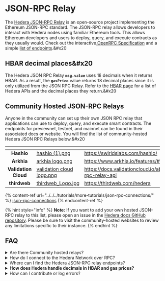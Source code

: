 # JSON-RPC Relay

The [Hedera JSON-RPC Relay](https://github.com/hashgraph/hedera-json-rpc-relay) is an open-source project implementing the Ethereum JSON-RPC standard. The JSON-RPC relay allows developers to interact with Hedera nodes using familiar Ethereum tools. This allows Ethereum developers and users to deploy, query, and execute contracts as they usually would. Check out the interactive[ OpenRPC Specification](https://playground.open-rpc.org/?schemaUrl=https://raw.githubusercontent.com/hashgraph/hedera-json-rpc-relay/main/docs/openrpc.json\\&uiSchema%5BappBar%5D%5Bui:splitView%5D=false\\&uiSchema%5BappBar%5D%5Bui:input%5D=false\\&uiSchema%5BappBar%5D%5Bui:examplesDropdown%5D=false) and a simple [list of endpoints](https://github.com/hashgraph/hedera-json-rpc-relay/blob/main/docs/rpc-api.md).&#x20

## HBAR decimal places&#x20

The Hedera JSON RPC Relay **`msg.value`** uses 18 decimals when it returns HBAR. As a result, the **`gasPrice`** value returns 18 decimal places since it is only utilized from the JSON RPC Relay. Refer to the [HBAR page](../../../sdks-and-apis/sdks/hbars.md) for a list of Hedera APIs and the decimal places they return.&#x20

## Community Hosted JSON-RPC Relays

Anyone in the community can set up their own JSON RPC relay that applications can use to deploy, query, and execute smart contracts. The endpoints for previewnet, testnet, and mainnet can be found in their associated docs or website. You will find the list of community-hosted Hedera JSON RPC Relays below.&#x20

<table data-card-size="large" data-view="cards"><thead><tr><th align="center"></th><th data-hidden data-card-cover data-type="files"></th><th data-hidden data-card-target data-type="content-ref"></th></tr></thead><tbody><tr><td align="center"><strong>Hashio</strong></td><td><a href="../../../.gitbook/assets/hashio (1).png">hashio (1).png</a></td><td><a href="https://swirldslabs.com/hashio/">https://swirldslabs.com/hashio/</a></td></tr><tr><td align="center"><strong>Arkhia</strong></td><td><a href="../../../.gitbook/assets/arkhia logo.png">arkhia logo.png</a></td><td><a href="https://www.arkhia.io/features/#api-services">https://www.arkhia.io/features/#api-services</a></td></tr><tr><td align="center"><strong>Validation Cloud</strong></td><td><a href="../../../.gitbook/assets/validation cloud logo.png">validation cloud logo.png</a></td><td><a href="https://docs.validationcloud.io/about/hedera/json-rpc-relay-api">https://docs.validationcloud.io/about/hedera/json-rpc-relay-api</a></td></tr><tr><td align="center"><strong>thirdweb</strong></td><td><a href="../../../.gitbook/assets/thirdweb_Logo.jpg">thirdweb_Logo.jpg</a></td><td><a href="https://thirdweb.com/hedera">https://thirdweb.com/hedera</a></td></tr></tbody></table>

{% content-ref url="../../../tutorials/more-tutorials/json-rpc-connections/" %}
[json-rpc-connections](../../../tutorials/more-tutorials/json-rpc-connections/)
{% endcontent-ref %}

{% hint style="info" %}
**Note:** If you want to add your own hosted JSON-RPC relay to this list, please open an issue in the [Hedera docs GitHub repository](https://github.com/hashgraph/hedera-docs). Please be sure to visit the community-hosted websites to review any limitations specific to their instance.&#x20;
{% endhint %}

## FAQ

<details>

<summary>Are there Community hosted relays?</summary>

- [**Hashio**](https://swirldslabs.com/hashio/)&#x20
- [**Arkhia**](https://www.arkhia.io/features/#api-services)
- [**Validation Cloud**](https://docs.validationcloud.io/about/hedera/json-rpc-relay-api)

</details>

<details>

<summary>How do I connect to the Hedera Network over RPC?</summary>

The configuration guide to connect to the Hedera Network over RPC can be found [here](../../../tutorials/more-tutorials/json-rpc-connections/).

</details>

<details>

<summary>Where can I find the Hedera JSON-RPC relay endpoints?</summary>

The endpoints for previewnet, testnet, and mainnet can be found on [Hashio](https://swirldslabs.com/hashio/), accessible through the [Swirlds Labs](https://swirldslabs.com/) website. Feel free to join the discussion on [Stack Overflow](https://stackoverflow.com/questions/76153239/how-can-i-connect-to-hedera-testnet-over-rpc/76153290#76153290) for more questions.

</details>

<details>

<summary><strong>How does Hedera handle decimals in HBAR and gas prices?</strong></summary>

The JSON-RPC Relay `msg.value` uses 18 decimals when it returns HBAR. The `gasPrice` value also returns 18 decimal places. _Check out the_ [_HBAR page_](../../../sdks-and-apis/sdks/hbars.md) _for the full list of Hedera APIs and their decimal representation._&#x20

</details>

<details>

<summary>How can I contribute or log errors?</summary>

To contribute or log errors, please refer to the [Contributing Guide](../../../support-and-community/contributing-guide.md) and submit them as issues in the [GitHub repository](https://github.com/hashgraph/hedera-json-rpc-relay/issues).

</details>
